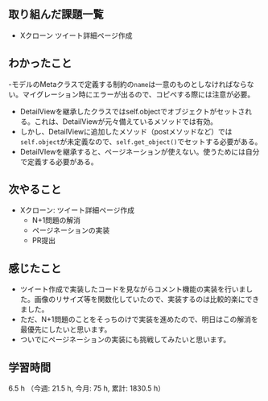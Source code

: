 ## 取り組んだ課題一覧
- Xクローン ツイート詳細ページ作成

## わかったこと
-モデルのMetaクラスで定義する制約の`name`は一意のものとしなければならない。マイグレーション時にエラーが出るので、コピペする際には注意が必要。
- DetailViewを継承したクラスではself.objectでオブジェクトがセットされる。これは、DetailViewが元々備えているメソッドでは有効。
- しかし、DetailViewに追加したメソッド（postメソッドなど）では`self.object`が未定義なので、`self.get_object()`でセットする必要がある。                
- DetailVIewを継承すると、ページネーションが使えない。使うためには自分で定義する必要がある。


## 次やること
- Xクローン: ツイート詳細ページ作成
    - N+1問題の解消  
    - ページネーションの実装
    - PR提出

## 感じたこと
- ツイート作成で実装したコードを見ながらコメント機能の実装を行いました。画像のリサイズ等を関数化していたので、実装するのは比較的楽にできました。
- ただ、N+1問題のことをそっちのけで実装を進めたので、明日はこの解消を最優先にしたいと思います。
- ついでにページネーションの実装にも挑戦してみたいと思います。
    
## 学習時間
6.5 h （今週: 21.5 h, 今月: 75 h, 累計: 1830.5 h）